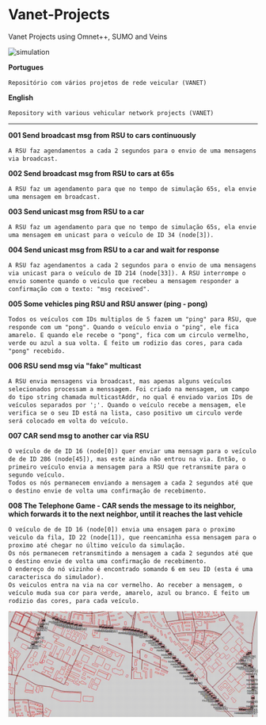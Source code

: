 # Vanet-Projects
Vanet Projects using Omnet++, SUMO and Veins

![simulation](simulation.gif)



**Portugues**
```
Repositório com vários projetos de rede veicular (VANET)
```

**English**
```
Repository with various vehicular network projects (VANET)
```

---

**001 Send broadcast msg from RSU to cars continuously**
```
A RSU faz agendamentos a cada 2 segundos para o envio de uma mensagens via broadcast.
```

**002 Send broadcast msg from RSU to cars at 65s**
```
A RSU faz um agendamento para que no tempo de simulação 65s, ela envie uma mensagem em broadcast.
```


**003 Send unicast msg from RSU to a car**
```
A RSU faz um agendamento para que no tempo de simulação 65s, ela envie uma mensagem em unicast para o veículo de ID 34 (node[3]).
```

**004 Send unicast msg from RSU to a car and wait for response**
```
A RSU faz agendamentos a cada 2 segundos para o envio de uma mensagens via unicast para o veículo de ID 214 (node[33]). A RSU interrompe o envio somente quando o veiculo que recebeu a mensagem responder a confirmação com o texto: "msg received".
```

**005 Some vehicles ping RSU and RSU answer (ping - pong)**
```
Todos os veículos com IDs multiplos de 5 fazem um "ping" para RSU, que responde com um "pong". Quando o veículo envia o "ping", ele fica amarelo. E quando ele recebe o "pong", fica com um circulo vermelho, verde ou azul a sua volta. É feito um rodizio das cores, para cada "pong" recebido.
```

**006 RSU send msg via "fake" multicast**
```
A RSU envia mensagens via broadcast, mas apenas alguns veículos selecionados processam a menssagem. Foi criado na mensagem, um campo do tipo string chamada multicastAddr, no qual é enviado varios IDs de veículos separados por ';'. Quando o veículo recebe a mensagem, ele verifica se o seu ID está na lista, caso positivo um circulo verde será colocado em volta do veículo.
```

**007 CAR send msg to another car via RSU**
```
O veículo de de ID 16 (node[0]) quer enviar uma mensagm para o veículo de de ID 286 (node[45]), mas este ainda não entrou na via. Então, o primeiro veículo envia a mensagem para a RSU que retransmite para o segundo veículo.
Todos os nós permanecem enviando a mensagem a cada 2 segundos até que o destino envie de volta uma confirmação de recebimento.
```

**008 The Telephone Game - CAR sends the message to its neighbor, which forwards it to the next neighbor, until it reaches the last vehicle**
```
O veículo de de ID 16 (node[0]) envia uma ensagem para o proximo veiculo da fila, ID 22 (node[1]), que reencaminha essa mensagem para o proximo até chegar no último veículo da simulação.
Os nós permanecem retransmitindo a mensagem a cada 2 segundos até que o destino envie de volta uma confirmação de recebimento.
O endereço do nó vizinho é encontrado somando 6 em seu ID (esta é uma caracterisca do simulador).
Os veiculos entra na via na cor vermelho. Ao receber a mensagem, o veículo muda sua cor para verde, amarelo, azul ou branco. É feito um rodizio das cores, para cada veículo.
```

![the-telephone-game](008.gif)




